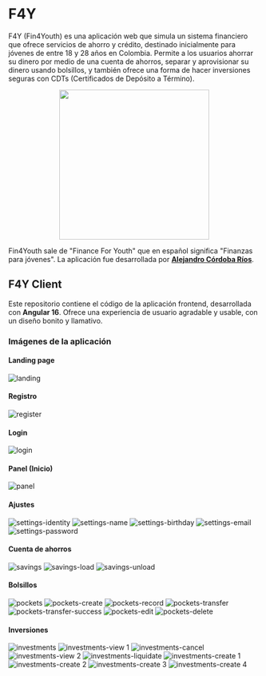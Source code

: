 # F4Y

F4Y (Fin4Youth) es una aplicación web que simula un sistema financiero que ofrece servicios de ahorro y crédito, destinado inicialmente para jóvenes de entre 18 y 28 años en Colombia. Permite a los usuarios ahorrar su dinero por medio de una cuenta de ahorros, separar y aprovisionar su dinero usando bolsillos, y también ofrece una forma de hacer inversiones seguras con CDTs (Certificados de Depósito a Término).

<p align="center">
  <img width="300" src="https://github.com/lejito/f4y-server/assets/88862376/c221fcf2-00f9-4450-889e-31dd7e7cf5e4">
</p>

Fin4Youth sale de "Finance For Youth" que en español significa "Finanzas para jóvenes". La aplicación fue desarrollada por **[Alejandro Córdoba Ríos](https://github.com/lejito)**.

## F4Y Client

Este repositorio contiene el código de la aplicación frontend, desarrollada con **Angular 16**. Ofrece una experiencia de usuario agradable y usable, con un diseño bonito y llamativo.

### Imágenes de la aplicación

#### Landing page
![landing](https://github.com/lejito/f4y-client/assets/88862376/c5524215-d959-47ab-a4c7-55bdf6e88b6c)

#### Registro
![register](https://github.com/lejito/f4y-client/assets/88862376/6e36b8dc-9bd6-462f-878c-87ac08ef8c12)

#### Login
![login](https://github.com/lejito/f4y-client/assets/88862376/f7cfa40e-9d03-438f-a6bb-e2efe6161325)

#### Panel (Inicio)
![panel](https://github.com/lejito/f4y-client/assets/88862376/e71ec746-560b-46b6-b412-4915abcf3859)

#### Ajustes
![settings-identity](https://github.com/lejito/f4y-client/assets/88862376/850adea9-ff9b-45de-8a60-285384e355d5)
![settings-name](https://github.com/lejito/f4y-client/assets/88862376/db7b135f-d38d-47f2-9908-f7fb558c79da)
![settings-birthday](https://github.com/lejito/f4y-client/assets/88862376/25c6eab1-45bf-44d3-bfd9-9b99ca1802e6)
![settings-email](https://github.com/lejito/f4y-client/assets/88862376/c39c6379-3f55-4110-a6be-55c116e221a3)
![settings-password](https://github.com/lejito/f4y-client/assets/88862376/7643725d-76d7-485c-8a37-1fe796323568)

#### Cuenta de ahorros
![savings](https://github.com/lejito/f4y-client/assets/88862376/776f6d64-c069-49eb-b26e-83d1311f8b14)
![savings-load](https://github.com/lejito/f4y-client/assets/88862376/c8185832-2454-44dd-a9a6-b88efd281cf9)
![savings-unload](https://github.com/lejito/f4y-client/assets/88862376/b1641ef8-577d-4ee0-a643-a1abd9df335a)

#### Bolsillos
![pockets](https://github.com/lejito/f4y-client/assets/88862376/6ee6b807-9eea-463a-a4bf-7e579913ec53)
![pockets-create](https://github.com/lejito/f4y-client/assets/88862376/304785c7-7e97-405e-b031-116eabb6b5f6)
![pockets-record](https://github.com/lejito/f4y-client/assets/88862376/707f0d52-3c15-464d-922a-076562a08cd1)
![pockets-transfer](https://github.com/lejito/f4y-client/assets/88862376/69350a0c-6e14-40c0-bd7f-0ad7b82cb42d)
![pockets-transfer-success](https://github.com/lejito/f4y-client/assets/88862376/9ae90e49-2d47-43b4-aed7-94b08d4f1d50)
![pockets-edit](https://github.com/lejito/f4y-client/assets/88862376/8346714c-79e0-4fbe-9edb-f7922e528d36)
![pockets-delete](https://github.com/lejito/f4y-client/assets/88862376/fa7092b7-38d8-4ef9-a4ab-96c02273c1f2)

#### Inversiones
![investments](https://github.com/lejito/f4y-client/assets/88862376/d9746d23-6f37-4b03-8d2f-ba7eda02194a)
![investments-view 1](https://github.com/lejito/f4y-client/assets/88862376/16134edc-0a63-45dc-8203-3a0b8f3f9699)
![investments-cancel](https://github.com/lejito/f4y-client/assets/88862376/2809f0e4-a12d-421b-8873-b4ccbbcf6fa7)
![investments-view 2](https://github.com/lejito/f4y-client/assets/88862376/20b941da-01eb-4b16-8b3d-17453cb2a780)
![investments-liquidate](https://github.com/lejito/f4y-client/assets/88862376/0480a015-4484-462c-9630-e3503d010169)
![investments-create 1](https://github.com/lejito/f4y-client/assets/88862376/6631e4f8-7eac-4797-88ff-1e26d2c21243)
![investments-create 2](https://github.com/lejito/f4y-client/assets/88862376/c9f8fe66-2d6d-4ad0-ba4e-11b3cc3ea0b1)
![investments-create 3](https://github.com/lejito/f4y-client/assets/88862376/b6d32755-07c6-47bd-a0ab-3204cbb3df7b)
![investments-create 4](https://github.com/lejito/f4y-client/assets/88862376/6dba90ea-81dc-4654-bf3e-7e6230cab588)






















